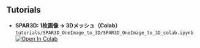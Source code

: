 ## Tutorials

- **SPAR3D: 1枚画像 → 3Dメッシュ（Colab）**  
  `tutorials/SPAR3D_OneImage_to_3D/SPAR3D_OneImage_to_3D_colab.ipynb`  
  [![Open In Colab](https://colab.research.google.com/assets/colab-badge.svg)](https://github.com/cSAS3/NIBB-CU-Hackason-2025/blob/main/tutorials/SPAR3D_OneImage_to_3D/SPAR3D_OneImage_to_3D_NIBB%E2%80%91CU%20Hackathon%202025_v1.ipynb)
